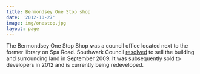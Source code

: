 ```yaml
---
title: Bermondsey One Stop shop 
date: '2012-10-27'
image: img/onestop.jpg
layout: page
---
```

The Bermondsey One Stop Shop was a council office located next to the former library on Spa Road. Southwark Council [resolved](https://moderngov.southwark.gov.uk/ieListDocuments.aspx?CId=118&MID=2832#AI4795) to sell the building and surrounding land in September 2009. It was subsequently sold to developers in 2012 and is currently being redeveloped.
